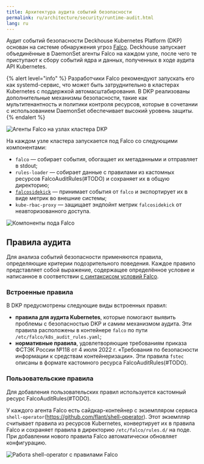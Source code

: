 ```yaml
---
title: Архитектура аудита событий безопасности
permalink: ru/architecture/security/runtime-audit.html
lang: ru
---
```


Аудит событий безопасности Deckhouse Kubernetes Platform (DKP) основан на системе обнаружения угроз [Falco](https://falco.org/).
Deckhouse запускает объединённые в DaemonSet агенты Falco на каждом узле,
после чего те приступают к сбору событий ядра и данных, полученных в ходе аудита API Kubernetes.

{% alert level="info" %}
Разработчики Falco рекомендуют запускать его как systemd-сервис,
что может быть затруднительно в кластерах Kubernetes с поддержкой автомасштабирования.
В DKP реализованы дополнительные механизмы безопасности, такие как мультитенантность и политики контроля ресурсов,
которые в сочетании с использованием DaemonSet обеспечивает высокий уровень защиты.
{% endalert %}

![Агенты Falco на узлах кластера DKP](../../images/runtime-audit-engine/falco_daemonset.svg)
<!--- Source: https://docs.google.com/drawings/d/1NZ91z8NXNiuS50ybcMoMsZI3SbQASZXJGLANdaNNm_U --->

На каждом узле кластера запускается под Falco со следующими компонентами:

- `falco` — собирает события, обогащает их метаданными и отправляет в stdout;
- `rules-loader` — собирает данные с правилами из кастомных ресурсов FalcoAuditRules(#TODO)
  и сохраняет их в общую директорию;
- [`falcosidekick`](https://github.com/falcosecurity/falcosidekick) — принимает события от `falco`
  и экспортирует их в виде метрик во внешние системы;
- `kube-rbac-proxy` — защищает эндпойнт метрик `falcosidekick` от неавторизованного доступа.

![Компоненты пода Falco](../../images/runtime-audit-engine/falco_pod.svg)
<!--- Source: https://docs.google.com/drawings/d/1rxSuJFs0tumfZ56WbAJ36crtPoy_NiPBHE6Hq5lejuI --->

## Правила аудита

Для анализа событий безопасности применяются правила, определяющие критерии подозрительного поведения.
Каждое правило представляет собой выражение, содержащее определённое условие
и написанное в соответствии [с синтаксисом условий Falco](https://falco.org/docs/concepts/rules/conditions/).

### Встроенные правила

В DKP предусмотрены следующие виды встроенных правил:

- **правила для аудита Kubernetes**, которые помогают выявить проблемы с безопасностью DKP и самим механизмом аудита.
  Эти правила расположены в контейнере `falco` по пути `/etc/falco/k8s_audit_rules.yaml`;
- **нормативные правила**, удовлетворяющие требованиям приказа ФСТЭК России №118 от 4 июля 2022 г.
  «Требования по безопасности информации к средствам контейнеризации».
  Эти правила `fstec` описаны в формате кастомного ресурса FalcoAuditRules(#TODO).

### Пользовательские правила

Для добавления пользовательских правил используется кастомный ресурс FalcoAuditRules(#TODO).

У каждого агента Falco есть сайдкар-контейнер с экземпляром сервиса `shell-operator`(https://github.com/flant/shell-operator).
Этот экземпляр считывает правила из ресурсов Kubernetes, конвертирует их в правила Falco
и сохраняет правила в директорию `/etc/falco/rules.d/` на поде.
При добавлении нового правила Falco автоматически обновляет конфигурацию.

![Работа shell-operator с правилами Falco](../../images/runtime-audit-engine/falco_shop.svg)
<!--- Source: https://docs.google.com/drawings/d/13MFYtiwH4Y66SfEPZIcS7S2wAY6vnKcoaztxsmX1hug --->
